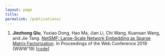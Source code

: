 ```yaml
---
layout: page
title: 
permalink: /publications/
---
```



1.	**Jiezhong Qiu**, Yuxiao Dong, Hao Ma, Jian Li, Chi Wang, Kuansan Wang, and Jie Tang. [NetSMF: Large-Scale Network Embedding as Sparse Matrix Factorization](https://www.microsoft.com/en-us/research/uploads/prod/2019/03/www19netsmf.pdf). In Proceedings of the Web Conference 2019 (WWW'19) [[code](https://github.com/xptree/NetSMF)]
